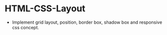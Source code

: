 # HTML-CSS-Layout
- Implement grid layout, position, border box, shadow box and responsive css concept.
